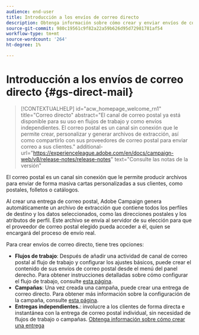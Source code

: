 ```yaml
---
audience: end-user
title: Introducción a los envíos de correo directo
description: Obtenga información sobre cómo crear y enviar envíos de correo directo con Adobe Campaign Web
source-git-commit: 980c19561c9f82a22a59b626d95d72981781af54
workflow-type: tm+mt
source-wordcount: '264'
ht-degree: 1%

---
```



# Introducción a los envíos de correo directo {#gs-direct-mail}

>[!CONTEXTUALHELP]
>id="acw_homepage_welcome_rn1"
>title="Correo directo"
>abstract="El canal de correo postal ya está disponible para su uso en flujos de trabajo y como envíos independientes. El correo postal es un canal sin conexión que le permite crear, personalizar y generar archivos de extracción, así como compartirlo con sus proveedores de correo postal para enviar correo a sus clientes."
>additional-url="https://experienceleague.adobe.com/en/docs/campaign-web/v8/release-notes/release-notes" text="Consulte las notas de la versión"


El correo postal es un canal sin conexión que le permite producir archivos para enviar de forma masiva cartas personalizadas a sus clientes, como postales, folletos o catálogos.

Al crear una entrega de correo postal, Adobe Campaign genera automáticamente un archivo de extracción que contiene todos los perfiles de destino y los datos seleccionados, como las direcciones postales y los atributos de perfil. Este archivo se envía al servidor de su elección para que el proveedor de correo postal elegido pueda acceder a él, quien se encargará del proceso de envío real.

Para crear envíos de correo directo, tiene tres opciones:

* **Flujos de trabajo**: Después de añadir una actividad de canal de correo postal al flujo de trabajo y configurar los ajustes básicos, puede crear el contenido de sus envíos de correo postal desde el menú del panel derecho. Para obtener instrucciones detalladas sobre cómo configurar el flujo de trabajo, consulte [esta página](../workflows/gs-workflow-creation.md).
* **Campañas**: Una vez creada una campaña, puede crear una entrega de correo directo. Para obtener más información sobre la configuración de la campaña, consulte [esta página](../campaigns/gs-campaigns.md).
* **Entregas independientes.**: involucre a los clientes de forma directa e instantánea con la entrega de correo postal individual, sin necesidad de flujos de trabajo o campañas. [Obtenga información sobre cómo crear una entrega](../msg/gs-deliveries.md)

<!--
<table style="table-layout:fixed"><tr style="border: 0;">
<td>
<a href="create-push.md">
<img alt="Lead" src="assets/do-not-localize/push_create.jpeg">
</a>
<div><a href="create-push.md"><strong>Create a push delivery</strong>
</div>
<p>
</td>
<td>
<a href="content-push.md">
<img alt="Infrequent" src="assets/do-not-localize/push_design.jpeg">
</a>
<div>
<a href="content-push.md"><strong>Design a push delivery<strong></strong></a>
</div>
<p></td>
<td>
<a href="send-push.md">
<img alt="Validation" src="assets/do-not-localize/push_send.jpeg">
</a>
<div>
<a href="send-push.md"><strong>Send a push delivery</strong></a>
</div>
<p>
</td>
<td>
<a href="send-push.md">
<img alt="Validation" src="assets/do-not-localize/push_report.jpeg">
</a>
<div>
<a href="send-push.md"><strong>Push delivery report</strong></a>
</div>
<p>
</td>
</tr></table>
-->
